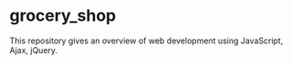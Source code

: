 # grocery_shop
This repository gives an overview of web development using JavaScript, Ajax, jQuery. 
